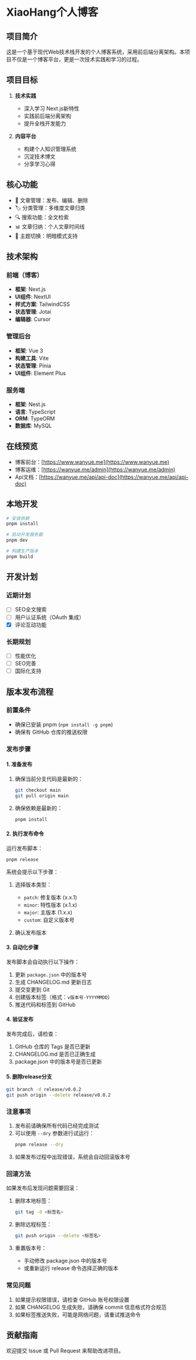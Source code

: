 # XiaoHang个人博客

## 项目简介

这是一个基于现代Web技术栈开发的个人博客系统，采用前后端分离架构。本项目不仅是一个博客平台，更是一次技术实践和学习的过程。

## 项目目标

1. **技术实践**

   - 深入学习 Next.js新特性
   - 实践前后端分离架构
   - 提升全栈开发能力

2. **内容平台**
   - 构建个人知识管理系统
   - 沉淀技术博文
   - 分享学习心得

## 核心功能

- 📝 文章管理：发布、编辑、删除
- 🏷️ 分类管理：多维度文章归类
- 🔍 搜索功能：全文检索
- 📊 文章归纳：个人文章时间线
- 🎨 主题切换：明暗模式支持

## 技术架构

### 前端（博客）

- **框架**: Next.js
- **UI组件**: NextUI
- **样式方案**: TailwindCSS
- **状态管理**: Jotai
- **编辑器**: Cursor

### 管理后台

- **框架**: Vue 3
- **构建工具**: Vite
- **状态管理**: Pinia
- **UI组件**: Element Plus

### 服务端

- **框架**: Nest.js
- **语言**: TypeScript
- **ORM**: TypeORM
- **数据库**: MySQL

## 在线预览

- 博客前台：[https://www.wanyue.me](https://www.wanyue.me)
- 博客运维：[https://wanyue.me/admin](https://wanyue.me/admin)
- Api文档：[https://wanyue.me/api/api-doc](https://wanyue.me/api/api-doc)

## 本地开发

```bash
# 安装依赖
pnpm install

# 启动开发服务器
pnpm dev

# 构建生产版本
pnpm build
```

## 开发计划

### 近期计划

- [ ] SEO全文搜索
- [ ] 用户认证系统（OAuth 集成）
- [x] 评论互动功能

### 长期规划

- [ ] 性能优化
- [ ] SEO完善
- [ ] 国际化支持

## 版本发布流程

### 前置条件

- 确保已安装 pnpm (`npm install -g pnpm`)
- 确保有 GitHub 仓库的推送权限

### 发布步骤

#### 1. 准备发布

1. 确保当前分支代码是最新的：

   ```bash
   git checkout main
   git pull origin main
   ```

2. 确保依赖是最新的：
   ```bash
   pnpm install
   ```

#### 2. 执行发布命令

运行发布脚本：

```bash
pnpm release
```

系统会提示以下步骤：

1. 选择版本类型：

   - `patch`: 修复版本 (x.x.1)
   - `minor`: 特性版本 (x.1.x)
   - `major`: 主版本 (1.x.x)
   - `custom`: 自定义版本号

2. 确认发布版本

#### 3. 自动化步骤

发布脚本会自动执行以下操作：

1. 更新 `package.json` 中的版本号
2. 生成 CHANGELOG.md 更新日志
3. 提交变更到 Git
4. 创建版本标签（格式：`v版本号-YYYYMMDD`）
5. 推送代码和标签到 GitHub

#### 4. 验证发布

发布完成后，请检查：

1. GitHub 仓库的 Tags 是否已更新
2. CHANGELOG.md 是否已正确生成
3. package.json 中的版本号是否已更新

#### 5. 删除release分支

```bash
git branch -d release/v0.0.2
git push origin --delete release/v0.0.2
```

### 注意事项

1. 发布前请确保所有代码已经完成测试
2. 可以使用 `--dry` 参数进行试运行：
   ```bash
   pnpm release --dry
   ```
3. 如果发布过程中出现错误，系统会自动回滚版本号

### 回滚方法

如果发布后发现问题需要回滚：

1. 删除本地标签：

   ```bash
   git tag -d <标签名>
   ```

2. 删除远程标签：

   ```bash
   git push origin --delete <标签名>
   ```

3. 重置版本号：
   - 手动修改 package.json 中的版本号
   - 或重新运行 release 命令选择正确的版本

### 常见问题

1. 如果提示权限错误，请检查 GitHub 账号权限设置
2. 如果 CHANGELOG 生成失败，请确保 commit 信息格式符合规范
3. 如果标签推送失败，可能是网络问题，请重试推送命令

## 贡献指南

欢迎提交 Issue 或 Pull Request 来帮助改进项目。
